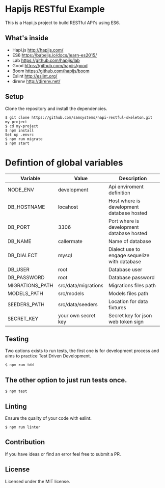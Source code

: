 # Hapijs RESTful Example
This is a Hapi.js project to build RESTful API's using ES6.

## What's inside
 - Hapi.js http://hapijs.com/
 - ES6 https://babeljs.io/docs/learn-es2015/
 - Lab https://github.com/hapijs/lab
 - Good https://github.com/hapijs/good
 - Boom https://github.com/hapijs/boom
 - Eslint http://eslint.org/
 - direnv http://direnv.net/

## Setup
Clone the repository and install the dependencies.

    $ git clone https://github.com/samsystems/hapi-restful-skeleton.git my-project
    $ cd my-project
    $ npm install
    Set up .envrc
    $ npm run migrate
    $ npm start

# Defintion of global variables
| Variable         | Value                       | Description                                    |
|------------------|-----------------------------|------------------------------------------------|
| NODE_ENV         | development                 | Api enviroment definition                      |
| DB_HOSTNAME      | locahost                    | Host where is development database hosted      |
| DB_PORT          | 3306                        | Port where is development database hosted      |
| DB_NAME          | callermate                  | Name of database                               |
| DB_DIALECT       | mysql                       | Dialect use to engage sequelize with database  |
| DB_USER          | root                        | Database user                                  |
| DB_PASSWORD      | root                        | Database password                              |
| MIGRATIONS_PATH  | src/data/migrations         | Migrations files path                          |
| MODELS_PATH      | src/models                  | Models files path                              |
| SEEDERS_PATH     | src/data/seeders            | Location for data fixtures                     |
| SECRET_KEY       | your own secret key         | Secret key for json web token sign             |

## Testing
Two options exists to run tests, the first one is for development process and aims to practice Test Driven Development.

    $ npm run tdd

## The other option to just run tests once.

    $ npm test

## Linting
Ensure the quality of your code with eslint.

    $ npm run linter

## Contribution
If you have ideas or find an error feel free to submit a PR.

## License
Licensed under the MIT license.
